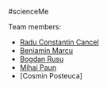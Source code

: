 #scienceMe

Team members:
* [Radu Constantin Cancel](https://github.com/raducc)
* [Beniamin Marcu](https://github.com/marqbeniamin)
* [Bogdan Rusu](https://github.com/rusubogdan)
* [Mihai Paun](https://github.com/pxmihai)
* [Cosmin Posteuca]

